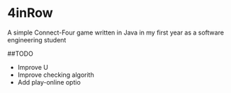 # 4inRow
A simple Connect-Four game written in Java in my first year as a software engineering student

##TODO
* Improve U
* Improve checking algorith
* Add play-online optio


